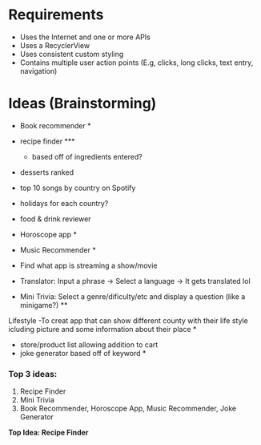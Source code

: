 

# Requirements
- Uses the Internet and one or more APIs
- Uses a RecyclerView
- Uses consistent custom styling
- Contains multiple user action points (E.g, clicks, long clicks, text entry, navigation)


# Ideas (Brainstorming)

- Book recommender *
- recipe finder ***
    - based off of ingredients entered?
- desserts ranked 

- top 10 songs by country on Spotify
- holidays for each country?
- food & drink reviewer

- Horoscope app *
- Music Recommender *
- Find what app is streaming a show/movie

- Translator: Input a phrase -> Select a language -> It gets translated lol
- Mini Trivia: Select a genre/dificulty/etc and display a question (like a minigame?) **


Lifestyle
-To creat app that can show different county with their life style icluding picture and some information about their place *

- store/product list allowing addition to cart
- joke generator based off of keyword *


### Top 3 ideas: 
1. Recipe Finder
2. Mini Trivia
3. Book Recommender, Horoscope App, Music Recommender, Joke Generator


**Top Idea: Recipe Finder**
